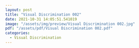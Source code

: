 ```yaml
---
layout: post
title: "Visual Discrimination 002"
date: 2021-10-31 14:05:51.541019
image: "/assets/img/preview/Visual Discrimination 002.jpg"
pdf: "/assets/pdf/Visual Discrimination 002.pdf"
categories:
  - Visual Discrimination 
---
```

